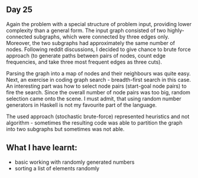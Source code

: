 ## Day 25

Again the problem with a special structure of problem input, providing lower complexity than a general form. The input graph consisted of two highly-connected subgraphs, which were connected by three edges only. Moreover, the two subgraphs had approximately the same number of nodes. Following reddit discussions, I decided to give chance to brute force approach (to generate paths between pairs of nodes, count edge frequencies, and take three most frequent edges as three cuts).

Parsing the graph into a map of nodes and their neighbours was quite easy. Next, an exercise in coding graph search - breadth-first search in this case. An interesting part was how to select node pairs (start-goal node pairs) to fire the search. Since the overall number of node pairs was too big, random selection came onto the scene. I must admit, that using random number generators in Haskell is not my favourite part of the language. 

The used approach (stochastic brute-force) represented heuristics and not algorithm - sometimes the resulting code was able to partition the graph into two subgraphs but sometimes was not able.

## What I have learnt:

- basic working with randomly generated numbers
- sorting a list of elements randomly
